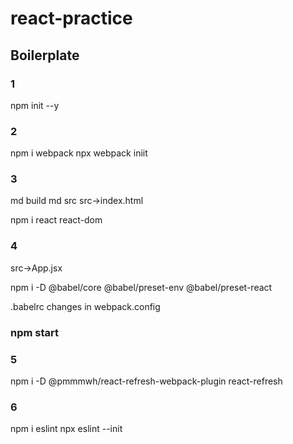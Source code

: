 # react-practice
## Boilerplate
### 1
npm init --y
### 2
npm i webpack
npx webpack iniit

### 3
md build
md src
src->index.html

npm i react react-dom

### 4
src->App.jsx

npm i -D @babel/core @babel/preset-env @babel/preset-react

.babelrc
changes in webpack.config

 ### npm start

 ### 5
 npm i -D @pmmmwh/react-refresh-webpack-plugin react-refresh

 ### 6
 npm i eslint
 npx eslint --init